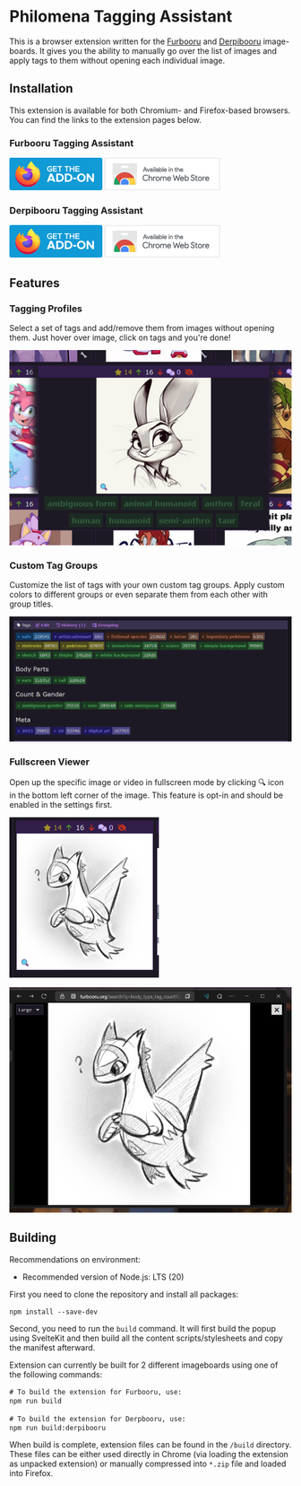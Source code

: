 # Philomena Tagging Assistant

This is a browser extension written for the [Furbooru](https://furbooru.org) and [Derpibooru](https://derpibooru.org) 
image-boards. It gives you the ability to manually go over the list of images and apply tags to them without opening 
each individual image.

## Installation

This extension is available for both Chromium- and Firefox-based browsers. You can find the links to the extension pages
below.

### Furbooru Tagging Assistant

[![Get the Add-on on Firefox](.github/assets/firefox.png)](https://addons.mozilla.org/en-US/firefox/addon/furbooru-tagging-assistant/)
[![Get the extension on Chrome](.github/assets/chrome.png)](https://chromewebstore.google.com/detail/kpgaphaooaaodgodmnkamhmoedjcnfkj)

### Derpibooru Tagging Assistant

[![Get the Add-on on Firefox](.github/assets/firefox.png)](https://addons.mozilla.org/en-US/firefox/addon/derpibooru-tagging-assistant/)
[![Get the extension on Chrome](.github/assets/chrome.png)](https://chromewebstore.google.com/detail/pnmbomcdbfcghgmegklfofncfigdielb)

## Features

### Tagging Profiles

Select a set of tags and add/remove them from images without opening them. Just hover over image, click on tags and 
you're done!

![Tagging Profiles Showcase](.github/assets/profiles-showcase.png)

### Custom Tag Groups

Customize the list of tags with your own custom tag groups. Apply custom colors to different groups or even separate 
them from each other with group titles.

![Tag Groups Showcase](.github/assets/groups-showcase.png)

### Fullscreen Viewer

Open up the specific image or video in fullscreen mode by clicking 🔍 icon in the bottom left corner of the image. This 
feature is opt-in and should be enabled in the settings first.

![Fullscreen Viewer Icon](.github/assets/fullscreen-viewer-icon.png)

![Fullscreen Viewer Showcase](.github/assets/fullscreen-viewer-showcase.png)

## Building

Recommendations on environment:

- Recommended version of Node.js: LTS (20)

First you need to clone the repository and install all packages:

```shell
npm install --save-dev
```

Second, you need to run the `build` command. It will first build the popup using SvelteKit and then build all the 
content scripts/stylesheets and copy the manifest afterward.

Extension can currently be built for 2 different imageboards using one of the following commands:

```shell
# To build the extension for Furbooru, use:
npm run build

# To build the extension for Derpbooru, use:
npm run build:derpibooru
```

When build is complete, extension  files can be found in the `/build` directory. These files can be either used 
directly in Chrome (via loading the extension as unpacked extension) or manually compressed into `*.zip` file and loaded
into Firefox.
